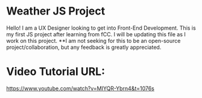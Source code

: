 # Weather JS Project 

Hello! I am a UX Designer looking to get into Front-End Development. This is my first JS project after learning from fCC.
I will be updating this file as I work on this project. **I am not seeking for this to be an open-source project/collaboration, but any feedback is greatly appreciated. 

# Video Tutorial URL: 
https://www.youtube.com/watch?v=MIYQR-Ybrn4&t=1076s 
